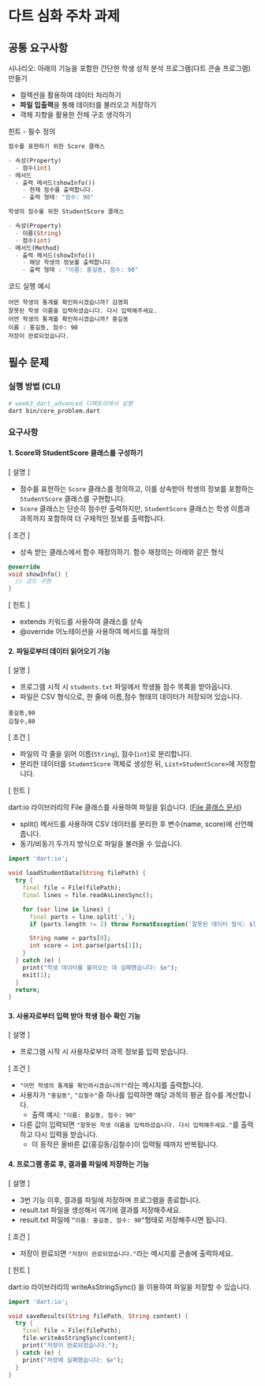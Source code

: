 # 다트 심화 주차 과제

## 공통 요구사항

시나리오: 아래의 기능을 포함한 간단한 학생 성적 분석 프로그램(다트 콘솔 프로그램) 만들기

- 컬렉션을 활용하여 데이터 처리하기
- **파일 입출력**을 통해 데이터를 불러오고 저장하기
- 객체 지향을 활용한 전체 구조 생각하기

힌트 - 필수 정의

```dart
점수를 표현하기 위한 Score 클래스

- 속성(Property)
  - 점수(int)
- 메서드
  - 출력 메서드(showInfo())
    - 현재 점수를 출력합니다.
    - 출력 형태: "점수: 90"
```

```dart
학생의 점수를 위한 StudentScore 클래스

- 속성(Property)
  - 이름(String)
  - 점수(int)
- 메서드(Method)
  - 출력 메서드(showInfo())
    - 해당 학생의 정보를 출력합니다.
    - 출력 형태 : "이름: 홍길동, 점수: 90"
```

코드 실행 예시

```plaintext
어떤 학생의 통계를 확인하시겠습니까? 김영희
잘못된 학생 이름을 입력하셨습니다. 다시 입력해주세요.
어떤 학생의 통계를 확인하시겠습니까? 홍길동
이름 : 홍길동, 점수: 90
저장이 완료되었습니다.
```

## 필수 문제

### 실행 방법 (CLI)

```sh
# week3_dart_advanced 디렉토리에서 실행
dart bin/core_problem.dart
```

### 요구사항

#### 1. Score와 StudentScore 클래스를 구성하기

[ 설명 ]

- 점수를 표현하는 `Score` 클래스를 정의하고, 이를 상속받아 학생의 정보를 포함하는 `StudentScore` 클래스를 구현합니다.
- `Score` 클래스는 단순히 점수만 출력하지만, `StudentScore` 클래스는 학생 이름과 과목까지 포함하여 더 구체적인 정보를 출력합니다.

[ 조건 ]

- 상속 받는 클래스에서 함수 재정의하기. 함수 재정의는 아래와 같은 형식

```dart
@override
void showInfo() {
  // 코드 구현
}
```

[ 힌트 ]

- extends 키워드를 사용하여 클래스를 상속
- @override 어노테이션을 사용하여 메서드를 재정의

#### 2. 파일로부터 데이터 읽어오기 기능

[ 설명 ]

- 프로그램 시작 시 `students.txt` 파일에서 학생들 점수 목록을 받아옵니다.
- 파일은 CSV 형식으로, 한 줄에 이름,점수 형태의 데이터가 저장되어 있습니다.

```plaintext
홍길동,90
김철수,80
```

[ 조건 ]

- 파일의 각 줄을 읽어 이름(`String`), 점수(`int`)로 분리합니다.
- 분리한 데이터를 `StudentScore` 객체로 생성한 뒤, `List<StudentScore>`에 저장합니다.

[ 힌트 ]

dart:io 라이브러리의 File 클래스를 사용하여 파일을 읽습니다. ([File 클래스 문서](https://api.dart.dev/stable/3.5.3/dart-io/File-class.html))

- split() 메서드를 사용하여 CSV 데이터를 분리한 후 변수(name, score)에 선언해줍니다.
- 동기/비동기 두가지 방식으로 파일을 불러올 수 있습니다.

```dart
import 'dart:io';

void loadStudentData(String filePath) {
  try {
    final file = File(filePath);
    final lines = file.readAsLinesSync();

    for (var line in lines) {
      final parts = line.split(',');
      if (parts.length != 2) throw FormatException('잘못된 데이터 형식: $line');

      String name = parts[0];
      int score = int.parse(parts[1]);
    }
  } catch (e) {
    print("학생 데이터를 불러오는 데 실패했습니다: $e");
    exit(1);
  }
  return;
}
```

#### 3. 사용자로부터 입력 받아 학생 점수 확인 기능

[ 설명 ]

- 프로그램 시작 시 사용자로부터 과목 정보를 입력 받습니다.

[ 조건 ]

- `"어떤 학생의 통계를 확인하시겠습니까?"`라는 메시지를 출력합니다.
- 사용자가 `"홍길동"`, `"김철수"`중 하나를 입력하면 해당 과목의 평균 점수를 계산합니다.
  - 출력 예시: `"이름: 홍길동, 점수: 90"`
- 다른 값이 입력되면 `"잘못된 학생 이름을 입력하셨습니다. 다시 입력해주세요."`를 출력하고 다시 입력을 받습니다.
  - 이 동작은 올바른 값(홍길동/김철수)이 입력될 때까지 반복됩니다.

#### 4. 프로그램 종료 후, 결과를 파일에 저장하는 기능

[ 설명 ]

- 3번 기능 이후, 결과를 파일에 저장하며 프로그램을 종료합니다.
- result.txt 파일을 생성해서 여기에 결과를 저장해주세요.
- result.txt 파일에 `“이름: 홍길동, 점수: 90”`형태로 저장해주시면 됩니다.

[ 조건 ]

- 저장이 완료되면 `"저장이 완료되었습니다."`라는 메시지를 콘솔에 출력하세요.

[ 힌트 ]

dart:io 라이브러리의 writeAsStringSync() 을 이용하여 파일을 저장할 수 있습니다.

```dart
import 'dart:io';

void saveResults(String filePath, String content) {
  try {
    final file = File(filePath);
    file.writeAsStringSync(content);
    print("저장이 완료되었습니다.");
  } catch (e) {
    print("저장에 실패했습니다: $e");
  }
}
```

